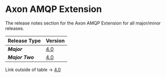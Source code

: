 # Axon AMQP Extension

The release notes section for the Axon AMQP Extension for all major/minor releases.

| Release Type | Version |
| :--- | :--- |
| _**Major**_ | [4.0][4.0] |
| _**Major Two**_ | [4.0](/introduction/release-notes/rn-extensions/rn-amqp/rn-amqp-major-release.md#release-40) |

Link outside of table -> [4.0](/introduction/release-notes/rn-extensions/rn-amqp/rn-amqp-major-release.md#release-40)

[4.0]: /introduction/release-notes/rn-extensions/rn-amqp/rn-amqp-major-release.md#release-40
